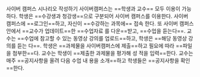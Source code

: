 사이버 캠퍼스 시나리오 작성하기 사이버캠퍼스는 ==학생과 교수== 모두 이용이 가능하다. 학생은 ==수강생과 청강생==으로 구분되어 사이버 캠퍼스를 이용한다. 사이버 캠퍼스에 ==로그인==하고, 자신이 ==수강하는 과목에== 접속 한다. 또 사이버 캠퍼스 안에서 ==교수가 업데이트==한 ==수업자료 를 다운==받고, ==수업을 듣는다==. 교수는 ==수업에 참고할 수 있는 동영상 강의를 업로드==하고, 학생은 ==해당 동영상 강의를 듣는 다==. 학생은 ==과제물을 사이버캠퍼스에 제출==하고 필요에 따라 ==파일을 첨부한==다. 교수는 학생이 ==제출한 과제물을 평가해 성 적을 입력==한다. 교수는 매주 ==공지사항을 올려 다음 수업 내 용을 소개==하고 학생들은 ==공지사항을 확인==한다.